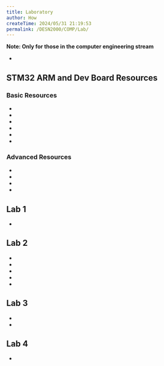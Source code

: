 ```yaml
---
title: Laboratory
author: How
createTime: 2024/05/31 21:19:53
permalink: /DESN2000/COMP/Lab/
---
```


**Note: Only for those in the computer engineering stream**

<div class="how_qb">

- <HGlobalLink title="Lab Assessment Guide" md5="25193ce5675d9226f8e1796706537dc4"/>

</div>

<div class="how_qb">

## STM32 ARM and Dev Board Resources

### Basic Resources

- <HLink title="STM32 CubeIDE download link" src="https://www.st.com/en/development-tools/stm32cubeide.html#get-software" />
- <HGlobalLink title="Getting_Started_With_STM32cubeIDE" md5="d212146c1f867decfe67ecf46c7d8338"/>
- <HGlobalLink title="Board Components" md5="cac2473b81afbbd45d30a6b694205171"/>
- <HGlobalLink title="Board Test Procedure" md5="6abfb8f66ed108b5f6c7f2c27afcddf6"/>
- <HGlobalLink title="Board Test Programme" md5="0f5e73b71d59581efac8ad609046d195"/>
- <HGlobalLink title="Board pin connection" md5="3992d4f3326b0e660ae62191ed6bb94c"/>

### Advanced Resources

- <HGlobalLink title="STM32 Nucleo-64 boards User Manual" md5="8280cfdabbdcd0df0142ea62fd09e60d"/>
- <HGlobalLink title="Board Schematic" md5="49c1d541f992376bc370b482a88ab693"/>
- <HGlobalLink title="STM32F303 Datasheet" md5="4c730d7f3dc5252b1e73bffa759cd9c5"/>
- <HGlobalLink title="STM32F3 HAL and low-layer drivers - manual" md5="f6172b4d98833f0a0dea7f12bab524c0"/>

</div>

<div class="how_qb">

## Lab 1

- <HGlobalLink title="Lab 1 sheet" md5="2dad676cd672271d2bffb0922151273f"/>

<HButton type='Menu' title='Lab 1' src='./lab1' />

</div>

<div class="how_qb">

## Lab 2

- <HGlobalLink title="🪲 Debugging Guide" md5="4357400e8680a2005dbf0ebe3dd31199"/>
- <HGlobalLink title="LCD Controller Manual" md5="90904295ffa15d28b9f0f49778315bd1"/>
- <HGlobalLink title="Reference manual stm32f303 - GPIO" md5="8f87bd182e81d6c47cbb0ee3e31f46e0"/>
- <HGlobalLink title="Lab 2 Sheet" md5="382a0888b8c8e923e12295dfe8dd4e8f"/>
- <HGlobalLink md5="e003ef06d8f56e658e0e5f7e0e33732c"/>

<HButton type='Menu' title='Lab 2' src='./lab2' />
<HButton type='Menu' title='Debug' src='./debug' />

</div>

<div class="how_qb">

## Lab 3

- <HGlobalLink title="ARM Instructions" md5="fb2e8984c126b4c953079769b11e2591"/>
- <HGlobalLink title="Lab 3 Sheet" md5="c0d494ba44f5685eb1281d0c28b498a8"/>

<HButton type='Menu' title='Lab 3' src='./lab3' />

</div>

<div class="how_qb">

## Lab 4

- <HGlobalLink title="Lab 4 Sheet" md5="7993a46b03846c1f51a945628ad1d73b"/>

</div>
